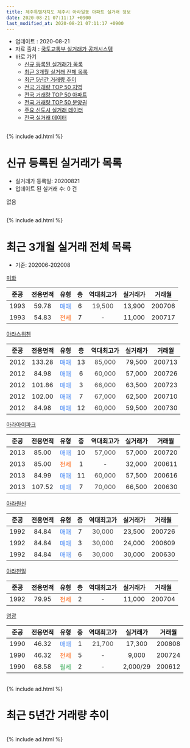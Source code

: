 ```yaml
---
title: 제주특별자치도 제주시 아라일동 아파트 실거래 정보
date: 2020-08-21 07:11:17 +0900
last_modified_at: 2020-08-21 07:11:17 +0900
---
```


* 업데이트 : 2020-08-21
* 자료 출처 : [국토교통부 실거래가 공개시스템](http://rt.molit.go.kr)
* 바로 가기
    * [신규 등록된 실거래가 목록](#신규-등록된-실거래가-목록)
    * [최근 3개월 실거래 전체 목록](#최근-3개월-실거래-전체-목록)
    * [최근 5년간 거래량 추이](#최근-5년간-거래량-추이)
    * [전국 거래량 TOP 50 지역](https://inasie.github.io/apt-trade-info/최근-3개월-전국에서-가장-거래가-많이-발생한-지역)
    * [전국 거래량 TOP 50 아파트](https://inasie.github.io/apt-trade-info/최근-3개월-전국에서-가장-거래가-많이-발생한-아파트)
    * [전국 거래량 TOP 50 분양권](https://inasie.github.io/apt-trade-info/최근-3개월-전국에서-가장-거래가-많이-발생한-분양권)
    * [주요 신도시 실거래 데이터](https://inasie.github.io/apt-trade-info/주요-신도시)
    * [전국 실거래 데이터](https://inasie.github.io/apt-trade-info/전국)
<br>
{% include ad.html %}
<br>

# 신규 등록된 실거래가 목록
* 실거래가 등록일: 20200821
* 업데이트 된 실거래 수: 0 건

없음

<br>
{% include ad.html %}
<br>

# 최근 3개월 실거래 전체 목록
* 기준: 202006-202008


[미화](https://search.naver.com/search.naver?query=%EC%A0%9C%EC%A3%BC%ED%8A%B9%EB%B3%84%EC%9E%90%EC%B9%98%EB%8F%84+%EC%A0%9C%EC%A3%BC%EC%8B%9C+%EC%95%84%EB%9D%BC%EC%9D%BC%EB%8F%99+%EB%AF%B8%ED%99%94)

|준공|전용면적|유형|층|역대최고가|실거래가|거래월|
|:---:|:---:|:---:|:---:|:---:|:---:|:---:|
|1993|59.78|<span style="color:#4285f3">매매</span>|6|<span style="color:#444444">19,500</span>|13,900|200706|
|1993|54.83|<span style="color:#ff5a00">전세</span>|7|<span style="color:#444444">-</span>|11,000|200717|

[아라스위첸](https://search.naver.com/search.naver?query=%EC%A0%9C%EC%A3%BC%ED%8A%B9%EB%B3%84%EC%9E%90%EC%B9%98%EB%8F%84+%EC%A0%9C%EC%A3%BC%EC%8B%9C+%EC%95%84%EB%9D%BC%EC%9D%BC%EB%8F%99+%EC%95%84%EB%9D%BC%EC%8A%A4%EC%9C%84%EC%B2%B8)

|준공|전용면적|유형|층|역대최고가|실거래가|거래월|
|:---:|:---:|:---:|:---:|:---:|:---:|:---:|
|2012|133.28|<span style="color:#4285f3">매매</span>|13|<span style="color:#444444">85,000</span>|79,500|200713|
|2012|84.98|<span style="color:#4285f3">매매</span>|6|<span style="color:#444444">60,000</span>|57,000|200726|
|2012|101.86|<span style="color:#4285f3">매매</span>|3|<span style="color:#444444">66,000</span>|63,500|200723|
|2012|102.00|<span style="color:#4285f3">매매</span>|7|<span style="color:#444444">67,000</span>|62,500|200710|
|2012|84.98|<span style="color:#4285f3">매매</span>|12|<span style="color:#444444">60,000</span>|59,500|200730|

[아라아이파크](https://search.naver.com/search.naver?query=%EC%A0%9C%EC%A3%BC%ED%8A%B9%EB%B3%84%EC%9E%90%EC%B9%98%EB%8F%84+%EC%A0%9C%EC%A3%BC%EC%8B%9C+%EC%95%84%EB%9D%BC%EC%9D%BC%EB%8F%99+%EC%95%84%EB%9D%BC%EC%95%84%EC%9D%B4%ED%8C%8C%ED%81%AC)

|준공|전용면적|유형|층|역대최고가|실거래가|거래월|
|:---:|:---:|:---:|:---:|:---:|:---:|:---:|
|2013|85.00|<span style="color:#4285f3">매매</span>|10|<span style="color:#444444">57,000</span>|57,000|200720|
|2013|85.00|<span style="color:#ff5a00">전세</span>|1|<span style="color:#444444">-</span>|32,000|200611|
|2013|84.99|<span style="color:#4285f3">매매</span>|11|<span style="color:#444444">60,000</span>|57,500|200616|
|2013|107.52|<span style="color:#4285f3">매매</span>|7|<span style="color:#444444">70,000</span>|66,500|200630|

[아라원신](https://search.naver.com/search.naver?query=%EC%A0%9C%EC%A3%BC%ED%8A%B9%EB%B3%84%EC%9E%90%EC%B9%98%EB%8F%84+%EC%A0%9C%EC%A3%BC%EC%8B%9C+%EC%95%84%EB%9D%BC%EC%9D%BC%EB%8F%99+%EC%95%84%EB%9D%BC%EC%9B%90%EC%8B%A0)

|준공|전용면적|유형|층|역대최고가|실거래가|거래월|
|:---:|:---:|:---:|:---:|:---:|:---:|:---:|
|1992|84.84|<span style="color:#4285f3">매매</span>|7|<span style="color:#444444">30,000</span>|23,500|200726|
|1992|84.84|<span style="color:#4285f3">매매</span>|3|<span style="color:#444444">30,000</span>|24,000|200609|
|1992|84.84|<span style="color:#4285f3">매매</span>|6|<span style="color:#444444">30,000</span>|30,000|200630|

[아라천일](https://search.naver.com/search.naver?query=%EC%A0%9C%EC%A3%BC%ED%8A%B9%EB%B3%84%EC%9E%90%EC%B9%98%EB%8F%84+%EC%A0%9C%EC%A3%BC%EC%8B%9C+%EC%95%84%EB%9D%BC%EC%9D%BC%EB%8F%99+%EC%95%84%EB%9D%BC%EC%B2%9C%EC%9D%BC)

|준공|전용면적|유형|층|역대최고가|실거래가|거래월|
|:---:|:---:|:---:|:---:|:---:|:---:|:---:|
|1992|79.95|<span style="color:#ff5a00">전세</span>|2|<span style="color:#444444">-</span>|11,000|200704|

[염광](https://search.naver.com/search.naver?query=%EC%A0%9C%EC%A3%BC%ED%8A%B9%EB%B3%84%EC%9E%90%EC%B9%98%EB%8F%84+%EC%A0%9C%EC%A3%BC%EC%8B%9C+%EC%95%84%EB%9D%BC%EC%9D%BC%EB%8F%99+%EC%97%BC%EA%B4%91)

|준공|전용면적|유형|층|역대최고가|실거래가|거래월|
|:---:|:---:|:---:|:---:|:---:|:---:|:---:|
|1990|46.32|<span style="color:#4285f3">매매</span>|1|<span style="color:#444444">21,700</span>|17,300|200808|
|1990|46.32|<span style="color:#ff5a00">전세</span>|5|<span style="color:#444444">-</span>|9,000|200724|
|1990|68.58|<span style="color:#34a853">월세</span>|2|<span style="color:#444444">-</span>|2,000/29|200612|


<br>
{% include ad.html %}
<br>

# 최근 5년간 거래량 추이


<div style="width:100%;">
    <canvas id="deal_progress" height="200"></canvas>
</div>

<script>
new Chart(document.getElementById("deal_progress"), {
    type: 'line',
    data: {
        labels: ['201508','201509','201510','201511','201512','201601','201602','201603','201604','201605','201606','201607','201608','201609','201610','201611','201612','201701','201702','201703','201704','201705','201706','201707','201708','201709','201710','201711','201712','201801','201802','201803','201804','201805','201806','201807','201808','201809','201810','201811','201812','201901','201902','201903','201904','201905','201906','201907','201908','201909','201910','201911','201912','202001','202002','202003','202004','202005','202006','202007','202008'],
        datasets: [{
            label: '매매',
            pointRadius: 1,
            data: [2, 8, 11, 15, 14, 8, 8, 3, 4, 7, 7, 11, 13, 3, 12, 11, 14, 13, 6, 7, 7, 9, 3, 9, 2, 6, 10, 10, 10, 3, 2, 7, 6, 3, 4, 2, 8, 1, 10, 5, 23, 10, 0, 5, 8, 2, 8, 5, 6, 3, 7, 13, 11, 2, 7, 5, 4, 9, 4, 8, 1],
            borderColor: "rgba(255, 201, 14, 1)",
            backgroundColor: "rgba(255, 201, 14, 0.5)",
            fill: false,
            lineTension: 0
        },{
            label: '전월세',
            pointRadius: 1,
            data: [1, 1, 7, 6, 11, 10, 5, 4, 3, 2, 3, 7, 6, 3, 2, 7, 11, 12, 7, 1, 1, 2, 2, 2, 5, 3, 7, 12, 5, 12, 8, 3, 9, 5, 4, 6, 2, 6, 6, 9, 5, 11, 4, 5, 4, 4, 5, 5, 3, 0, 3, 2, 7, 10, 4, 2, 3, 2, 2, 3, 0],
            borderColor: "rgba(0, 141, 185, 1)",
            backgroundColor: "rgba(0, 141, 185, 0.5)",
            fill: false,
            lineTension: 0
        }
        ]
    },
    options: {
        responsive: true,
        title: {
            display: false
        },
        tooltips: {
            mode: 'index',
            intersect: false
        },
        hover: {
            mode: 'nearest',
            intersect: true
        },
        scales: {
            xAxes: [{
                display: true,
                scaleLabel: {
                    display: true,
                    labelString: '년/월'
                }
            }],
            yAxes: [{
                display: true,
                ticks: {
                    suggestedMin: 0,
                },
                scaleLabel: {
                    display: true,
                    labelString: '실거래 수'
                }
            }]
        }
    }
});

</script>


<br>
{% include ad.html %}
<br>

